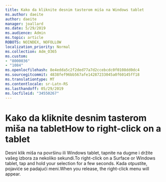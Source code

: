```yaml
---
title: Kako da kliknite desnim tasterom miša na Windows tablet
ms.author: daeite
author: daeite
manager: joallard
ms.date: 5/29/2019
ms.audience: Admin
ms.topic: article
ROBOTS: NOINDEX, NOFOLLOW
localization_priority: Normal
ms.collection: Adm_O365
ms.custom:
- "8000036"
- "1084"
ms.openlocfilehash: 8e4edda5c2f2ded77a7d2ccebcdc0f0108dd0dc4
ms.sourcegitcommit: 4838fef96bb567afe14287233045a0f60145ff18
ms.translationtype: MT
ms.contentlocale: sr-Latn-RS
ms.lasthandoff: 05/29/2019
ms.locfileid: "34550267"
---
```

# <a name="how-to-right-click-on-a-tablet"></a><span data-ttu-id="ea6aa-102">Kako da kliknite desnim tasterom miša na tablet</span><span class="sxs-lookup"><span data-stu-id="ea6aa-102">How to right-click on a tablet</span></span>

<span data-ttu-id="ea6aa-103">Desni klik miša na površinu ili Windows tablet, tapnite na dugme i držite vašeg izbora za nekoliko sekundi.</span><span class="sxs-lookup"><span data-stu-id="ea6aa-103">To right-click on a Surface or Windows tablet, tap and hold your selection for a few seconds.</span></span> <span data-ttu-id="ea6aa-104">Kada otpustite, pojaviće se padajući meni.</span><span class="sxs-lookup"><span data-stu-id="ea6aa-104">When you release, the right-click menu will appear.</span></span>